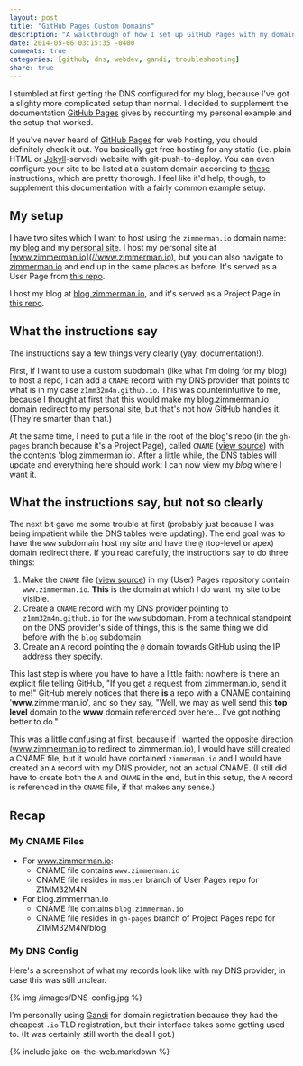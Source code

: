 ```yaml
---
layout: post
title: "GitHub Pages Custom Domains"
description: "A walkthrough of how I set up GitHub Pages with my domain name registrar."
date: 2014-05-06 03:15:35 -0400
comments: true
categories: [github, dns, webdev, gandi, troubleshooting]
share: true
---
```


I stumbled at first getting the DNS configured for my blog, because I've got a slighty more complicated setup than normal. I decided to supplement the documentation [GitHub Pages](https://pages.github.com/) gives by recounting my personal example and the setup that worked.

<!-- more -->

If you've never heard of [GitHub Pages](https://pages.github.com/) for web hosting, you should definitely check it out. You basically get free hosting for any static (i.e. plain HTML or [Jekyll](http://jekyllrb.com/)-served) website with git-push-to-deploy. You can even configure your site to be listed at a custom domain according to [these](https://help.github.com/articles/setting-up-a-custom-domain-with-github-pages) instructions, which are pretty thorough. I feel like it'd help, though, to supplement this documentation with a fairly common example setup.

## My setup
I have two sites which I want to host using the `zimmerman.io` domain name: my [blog](//blog.zimmerman.io) and my [personal site](//www.zimmerman.io). I host my personal site at [www.zimmerman.io](//www.zimmerman.io), but you can also navigate to [zimmerman.io](//zimmerman.io) and end up in the same places as before. It's served as a User Page from [this repo](https://www.github.com/Z1MM32M4N/z1mm32m4n.github.io).

I host my blog at [blog.zimmerman.io](//blog.zimmerman.io), and it's served as a Project Page in [this repo](https://www.github.com/Z1MM32M4N/blog/).

## What the instructions say
The instructions say a few things very clearly (yay, documentation!). 

First, if I want to use a custom subdomain (like what I'm doing for my blog) to host a repo, I can add a `CNAME` record with my DNS provider that points to what is in my case `z1mm32m4n.github.io`. This was counterintuitive to me, because I thought at first that this would make my blog.zimmerman.io domain redirect to my personal site, but that's not how GitHub handles it. (They're smarter than that.) 

At the same time, I need to put a file in the root of the blog's repo (in the `gh-pages` branch because it's a Project Page), called `CNAME` ([view source](https://github.com/Z1MM32M4N/blog/blob/gh-pages/CNAME)) with the contents 'blog.zimmerman.io'. After a little while, the DNS tables will update and everything here should work: I can now view my _blog_ where I want it.

## What the instructions say, but not so clearly
The next bit gave me some trouble at first (probably just because I was being impatient while the DNS tables were updating). The end goal was to have the `www` subdomain host my site and have the `@` (top-level or apex) domain redirect there. If you read carefully, the instructions say to do three things:

  1. Make the `CNAME` file ([view source](https://github.com/Z1MM32M4N/z1mm32m4n.github.io/blob/master/CNAME)) in my (User) Pages repository contain `www.zimmerman.io`. __This__ is the domain at which I do want my site to be visible. 
  1. Create a `CNAME` record with my DNS provider pointing to `z1mm32m4n.github.io` for the `www` subdomain. From a technical standpoint on the DNS provider's side of things, this is the same thing we did before with the `blog` subdomain.
  1. Create an `A` record pointing the `@` domain towards GitHub using the IP address they specify. 

This last step is where you have to have a little faith: nowhere is there an explicit file telling GitHub, "If you get a request from zimmerman.io, send it to me!" GitHub merely notices that there __is__ a repo with a CNAME containing '__www__.zimmerman.io', and so they say, "Well, we may as well send this __top level__ domain to the __www__ domain referenced over here... I've got nothing better to do."

This was a little confusing at first, because if I wanted the opposite direction (www.zimmerman.io to redirect to zimmerman.io), I would have still created a CNAME file, but it would have contained `zimmerman.io` and I would have created an `A` record with my DNS provider, not an actual CNAME. (I still did have to create both the `A` and `CNAME` in the end, but in this setup, the `A` record is referenced in the `CNAME` file, if that makes any sense.)

## Recap
### My CNAME Files
   - For www.zimmerman.io:
       - CNAME file contains `www.zimmerman.io`
       - CNAME file resides in `master` branch of User Pages repo for Z1MM32M4N
   - For blog.zimmerman.io
       - CNAME file contains `blog.zimmerman.io`
       - CNAME file resides in `gh-pages` branch of Project Pages repo for Z1MM32M4N/blog

### My DNS Config
Here's a screenshot of what my records look like with my DNS provider, in case this was still unclear. 


{% img /images/DNS-config.jpg %}

I'm personally using [Gandi](https://www.gandi.net/) for domain registration because they had the cheapest `.io` TLD registration, but their interface takes some getting used to. (It was certainly still worth the deal I got.)

{% include jake-on-the-web.markdown %}
